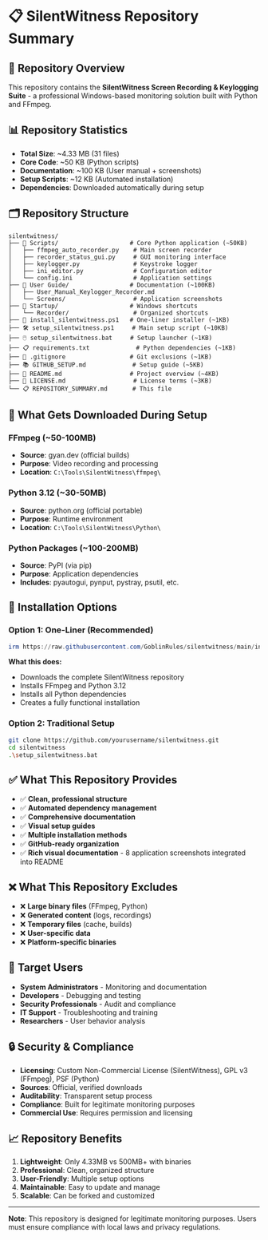 # 📋 SilentWitness Repository Summary

## 🎯 **Repository Overview**
This repository contains the **SilentWitness Screen Recording & Keylogging Suite** - a professional Windows-based monitoring solution built with Python and FFmpeg.

## 📊 **Repository Statistics**
- **Total Size**: ~4.33 MB (31 files)
- **Core Code**: ~50 KB (Python scripts)
- **Documentation**: ~100 KB (User manual + screenshots)
- **Setup Scripts**: ~12 KB (Automated installation)
- **Dependencies**: Downloaded automatically during setup

## 🗂️ **Repository Structure**
```
silentwitness/
├── 📁 Scripts/                    # Core Python application (~50KB)
│   ├── ffmpeg_auto_recorder.py    # Main screen recorder
│   ├── recorder_status_gui.py     # GUI monitoring interface
│   ├── keylogger.py               # Keystroke logger
│   ├── ini_editor.py              # Configuration editor
│   └── config.ini                 # Application settings
├── 📁 User Guide/                 # Documentation (~100KB)
│   ├── User_Manual_Keylogger_Recorder.md
│   └── Screens/                   # Application screenshots
├── 📁 Startup/                    # Windows shortcuts
│   └── Recorder/                  # Organized shortcuts
├── 🚀 install_silentwitness.ps1   # One-liner installer (~1KB)
├── 🛠️ setup_silentwitness.ps1     # Main setup script (~10KB)
├── 🖱️ setup_silentwitness.bat     # Setup launcher (~1KB)
├── 📋 requirements.txt             # Python dependencies (~1KB)
├── 🚫 .gitignore                  # Git exclusions (~1KB)
├── 📚 GITHUB_SETUP.md             # Setup guide (~5KB)
├── 📖 README.md                   # Project overview (~4KB)
├── 📄 LICENSE.md                   # License terms (~3KB)
└── 📋 REPOSITORY_SUMMARY.md       # This file
```

## 🔄 **What Gets Downloaded During Setup**

### **FFmpeg (~50-100MB)**
- **Source**: gyan.dev (official builds)
- **Purpose**: Video recording and processing
- **Location**: `C:\Tools\SilentWitness\ffmpeg\`

### **Python 3.12 (~30-50MB)**
- **Source**: python.org (official portable)
- **Purpose**: Runtime environment
- **Location**: `C:\Tools\SilentWitness\Python\`

### **Python Packages (~100-200MB)**
- **Source**: PyPI (via pip)
- **Purpose**: Application dependencies
- **Includes**: pyautogui, pynput, pystray, psutil, etc.

## 🚀 **Installation Options**

### **Option 1: One-Liner (Recommended)**
```powershell
irm https://raw.githubusercontent.com/GoblinRules/silentwitness/main/install_silentwitness.ps1 | iex
```

**What this does:**
- Downloads the complete SilentWitness repository
- Installs FFmpeg and Python 3.12
- Installs all Python dependencies
- Creates a fully functional installation

### **Option 2: Traditional Setup**
```bash
git clone https://github.com/yourusername/silentwitness.git
cd silentwitness
.\setup_silentwitness.bat
```

## ✅ **What This Repository Provides**
- ✅ **Clean, professional structure**
- ✅ **Automated dependency management**
- ✅ **Comprehensive documentation**
- ✅ **Visual setup guides**
- ✅ **Multiple installation methods**
- ✅ **GitHub-ready organization**
- ✅ **Rich visual documentation** - 8 application screenshots integrated into README

## ❌ **What This Repository Excludes**
- ❌ **Large binary files** (FFmpeg, Python)
- ❌ **Generated content** (logs, recordings)
- ❌ **Temporary files** (cache, builds)
- ❌ **User-specific data**
- ❌ **Platform-specific binaries**

## 🎯 **Target Users**
- **System Administrators** - Monitoring and documentation
- **Developers** - Debugging and testing
- **Security Professionals** - Audit and compliance
- **IT Support** - Troubleshooting and training
- **Researchers** - User behavior analysis

## 🔒 **Security & Compliance**
- **Licensing**: Custom Non-Commercial License (SilentWitness), GPL v3 (FFmpeg), PSF (Python)
- **Sources**: Official, verified downloads
- **Auditability**: Transparent setup process
- **Compliance**: Built for legitimate monitoring purposes
- **Commercial Use**: Requires permission and licensing

## 📈 **Repository Benefits**
1. **Lightweight**: Only 4.33MB vs 500MB+ with binaries
2. **Professional**: Clean, organized structure
3. **User-Friendly**: Multiple setup options
4. **Maintainable**: Easy to update and manage
5. **Scalable**: Can be forked and customized

---

**Note**: This repository is designed for legitimate monitoring purposes. Users must ensure compliance with local laws and privacy regulations.

